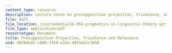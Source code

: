 ```yaml
---
content_type: resource
description: Lecture notes on presupposition projection, trivalence, and relevance.
file: null
file_location: /coursemedia/24-954-pragmatics-in-linguistic-theory-spring-2010/d0f04e92c8087419e32ed8f4ab1c3858_MIT24_954S10_lec08.pdf
file_type: application/pdf
resourcetype: Document
title: Presupposition Projection, Trivalence and Relevance
uid: d0f04e92-c808-7419-e32e-d8f4ab1c3858
---
```

